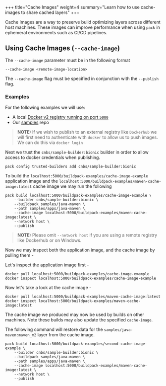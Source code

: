 +++
title="Cache Images"
weight=4
summary="Learn how to use cache-images to share cached layers"
+++
<!--+- `
# Cache Images
`+-->

Cache Images are a way to preserve build optimizing layers across different host machines. 
These images can improve performance when using `pack` in ephemeral environments such as CI/CD pipelines.


## Using Cache Images (`--cache-image`)

The `--cache-image` parameter must be in the following format

```
--cache-image <remote-image-location>
```

The `--cache-image` flag must be specified in conjunction with the `--publish` flag.

### Examples
For the following examples we will use:
 - A local [Docker v2 registry running on port `5000`](https://docs.docker.com/registry/deploying/#run-a-local-registry)
 - Our [samples][samples] repo

> **NOTE:**  If we wish to publish to an external registry like `Dockerhub` we will first need to authenticate with `docker` to allow us to push images. We can do this via `docker login`


Next we trust the `cnbs/sample-builder:bionic` builder in order to allow access to docker credentials when publishing.

```
pack config trusted-builders add cnbs/sample-builder:bionic
```
<!--+- "{{execute}}"+-->

To build the `localhost:5000/buildpack-examples/cache-image-example` application image
 and the `localhost:5000/buildpack-examples/maven-cache-image:latest` cache image
 we may run the following 

```
pack build localhost:5000/buildpack-examples/cache-image-example \
    --builder cnbs/sample-builder:bionic \
    --buildpack samples/java-maven \
    --path samples/apps/java-maven \
    --cache-image localhost:5000/buildpack-examples/maven-cache-image:latest \
    --network host \
    --publish
```
<!--+- "{{execute}}"+-->

> **NOTE:**  Please omit `--network host` if you are using a remote registry like Dockerhub or on Windows.

Now we may inspect both the application image, and the cache image by pulling them -

Let's inspect the application image first -

```
docker pull localhost:5000/buildpack-examples/cache-image-example
docker inspect localhost:5000/buildpack-examples/cache-image-example
```
<!--+- "{{execute}}"+-->

Now let's take a look at the cache image - 
```
docker pull localhost:5000/buildpack-examples/maven-cache-image:latest
docker inspect localhost:5000/buildpack-examples/maven-cache-image:latest
```
<!--+- "{{execute}}"+-->

The cache image we produced may now be used by builds on other machines. Note these
builds may also update the specified `cache-image`.

The following command will restore data for the `samples/java-maven:maven_m2` layer from the cache image.
```
pack build localhost:5000/buildpack-examples/second-cache-image-example \
    --builder cnbs/sample-builder:bionic \
    --buildpack samples/java-maven \
    --path samples/apps/java-maven \
    --cache-image localhost:5000/buildpack-examples/maven-cache-image:latest \
    --network host \
    --publish
```
<!--+- "{{execute}}"+-->

[samples]: https://github.com/buildpack/samples
